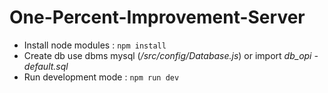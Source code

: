# One-Percent-Improvement-Server

* Install node modules : `npm install`
* Create db use dbms mysql (*/src/config/Database.js*) or import *db_opi - default.sql*
* Run development mode : `npm run dev`

